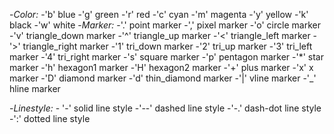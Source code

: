 -*Color:*
  -'b'	blue
  -'g'	green
  -'r'	red
  -'c'	cyan
  -'m'	magenta
  -'y'	yellow
  -'k'	black
  -'w'	white
-*Marker:*
  -'.'	point marker
  -','	pixel marker
  -'o'	circle marker
  -'v'	triangle_down marker
  -'^'	triangle_up marker
  -'<'	triangle_left marker
  -'>'	triangle_right marker
  -'1'	tri_down marker
  -'2'	tri_up marker
  -'3'	tri_left marker
  -'4'	tri_right marker
  -'s'	square marker
  -'p'	pentagon marker
  -'*'	star marker
  -'h'	hexagon1 marker
  -'H'	hexagon2 marker
  -'+'	plus marker
  -'x'	x marker
  -'D'	diamond marker
  -'d'	thin_diamond marker
  -'|'	vline marker
  -'_'	hline marker
  
 -*Linestyle:*
    - '-'	solid line style
    -'--'	dashed line style
    -'-.'	dash-dot line style
    -':'	dotted line style

